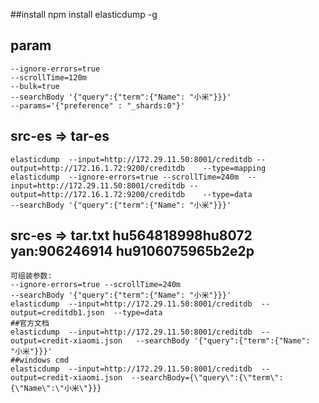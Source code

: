 ##install
    npm install elasticdump -g



## param
    --ignore-errors=true
    --scrollTime=120m   
    --bulk=true
    --searchBody '{"query":{"term":{"Name": "小米"}}}'
    --params='{"preference" : "_shards:0"}'
## src-es => tar-es
    elasticdump  --input=http://172.29.11.50:8001/creditdb --output=http://172.16.1.72:9200/creditdb    --type=mapping
    elasticdump  --ignore-errors=true --scrollTime=240m  --input=http://172.29.11.50:8001/creditdb --output=http://172.16.1.72:9200/creditdb    --type=data 
    --searchBody '{"query":{"term":{"Name": "小米"}}}'


## src-es => tar.txt hu564818998hu8072 yan:906246914 hu9106075965b2e2p
    可组装参数: 
    --ignore-errors=true --scrollTime=240m
    --searchBody '{"query":{"term":{"Name": "小米"}}}'
    elasticdump  --input=http://172.29.11.50:8001/creditdb  --output=creditdb1.json  --type=data
    ##官方文档
    elasticdump  --input=http://172.29.11.50:8001/creditdb  --output=credit-xiaomi.json   --searchBody '{"query":{"term":{"Name": "小米"}}}'
    ##windows cmd
    elasticdump  --input=http://172.29.11.50:8001/creditdb  --output=credit-xiaomi.json  --searchBody={\"query\":{\"term\":{\"Name\":\"小米\"}}}
